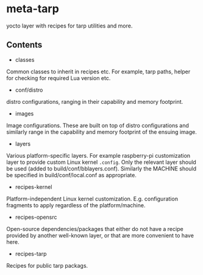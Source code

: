 # meta-tarp

yocto layer with recipes for tarp utilities and more.


## Contents

* classes

Common classes to inherit in recipes etc. For example, tarp paths,
helper for checking for required Lua version etc.


* conf/distro

distro configurations, ranging in their capability and memory footprint.


* images

Image configurations. These are built on top of distro configurations and
similarly range in the capability and memory footprint of the ensuing image.


* layers

Various platform-specific layers. For example raspberry-pi customization layer
to provide custom Linux kernel `.config`.
Only the relevant layer should be used (added to build/conf/bblayers.conf).
Similarly the MACHINE should be specified in build/conf/local.conf as
appropriate.


* recipes-kernel

Platform-independent Linux kernel customization. E.g. configuration fragments to
apply regardless of the platform/machine.


* recipes-opensrc

Open-source dependencies/packages that either do not have a recipe provided by
another well-known layer, or that are more convenient to have here.


* recipes-tarp

Recipes for public tarp packags.


